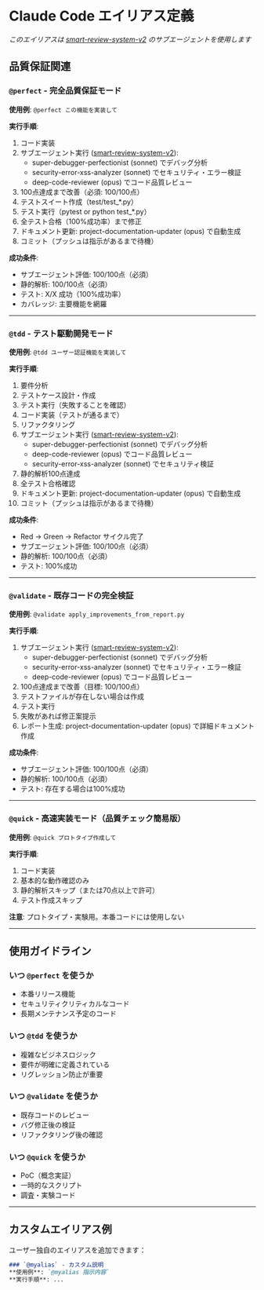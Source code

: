 # Claude Code エイリアス定義

*このエイリアスは [smart-review-system-v2](https://github.com/KEIEI-NET/smart-review-system-v2) のサブエージェントを使用します*

## 品質保証関連

### `@perfect` - 完全品質保証モード
**使用例**: `@perfect この機能を実装して`

**実行手順**:
1. コード実装
2. サブエージェント実行 ([smart-review-system-v2](https://github.com/KEIEI-NET/smart-review-system-v2)):
   - super-debugger-perfectionist (sonnet) でデバッグ分析
   - security-error-xss-analyzer (sonnet) でセキュリティ・エラー検証
   - deep-code-reviewer (opus) でコード品質レビュー
3. 100点達成まで改善（必須: 100/100点）
4. テストスイート作成（test/test_*.py）
5. テスト実行（pytest or python test_*.py）
6. 全テスト合格（100%成功率）まで修正
7. ドキュメント更新: project-documentation-updater (opus) で自動生成
8. コミット（プッシュは指示があるまで待機）

**成功条件**:
- サブエージェント評価: 100/100点（必須）
- 静的解析: 100/100点（必須）
- テスト: X/X 成功（100%成功率）
- カバレッジ: 主要機能を網羅

---

### `@tdd` - テスト駆動開発モード
**使用例**: `@tdd ユーザー認証機能を実装して`

**実行手順**:
1. 要件分析
2. テストケース設計・作成
3. テスト実行（失敗することを確認）
4. コード実装（テストが通るまで）
5. リファクタリング
6. サブエージェント実行 ([smart-review-system-v2](https://github.com/KEIEI-NET/smart-review-system-v2)):
   - super-debugger-perfectionist (sonnet) でデバッグ分析
   - deep-code-reviewer (opus) でコード品質レビュー
   - security-error-xss-analyzer (sonnet) でセキュリティ検証
7. 静的解析100点達成
8. 全テスト合格確認
9. ドキュメント更新: project-documentation-updater (opus) で自動生成
10. コミット（プッシュは指示があるまで待機）

**成功条件**:
- Red → Green → Refactor サイクル完了
- サブエージェント評価: 100/100点（必須）
- 静的解析: 100/100点（必須）
- テスト: 100%成功

---

### `@validate` - 既存コードの完全検証
**使用例**: `@validate apply_improvements_from_report.py`

**実行手順**:
1. サブエージェント実行 ([smart-review-system-v2](https://github.com/KEIEI-NET/smart-review-system-v2)):
   - super-debugger-perfectionist (sonnet) でデバッグ分析
   - security-error-xss-analyzer (sonnet) でセキュリティ・エラー検証
   - deep-code-reviewer (opus) でコード品質レビュー
2. 100点達成まで改善（目標: 100/100点）
3. テストファイルが存在しない場合は作成
4. テスト実行
5. 失敗があれば修正案提示
6. レポート生成: project-documentation-updater (opus) で詳細ドキュメント作成

**成功条件**:
- サブエージェント評価: 100/100点（必須）
- 静的解析: 100/100点（必須）
- テスト: 存在する場合は100%成功

---

### `@quick` - 高速実装モード（品質チェック簡易版）
**使用例**: `@quick プロトタイプ作成して`

**実行手順**:
1. コード実装
2. 基本的な動作確認のみ
3. 静的解析スキップ（または70点以上で許可）
4. テスト作成スキップ

**注意**: プロトタイプ・実験用。本番コードには使用しない

---

## 使用ガイドライン

### いつ `@perfect` を使うか
- 本番リリース機能
- セキュリティクリティカルなコード
- 長期メンテナンス予定のコード

### いつ `@tdd` を使うか
- 複雑なビジネスロジック
- 要件が明確に定義されている
- リグレッション防止が重要

### いつ `@validate` を使うか
- 既存コードのレビュー
- バグ修正後の検証
- リファクタリング後の確認

### いつ `@quick` を使うか
- PoC（概念実証）
- 一時的なスクリプト
- 調査・実験コード

---

## カスタムエイリアス例

ユーザー独自のエイリアスを追加できます：

```markdown
### `@myalias` - カスタム説明
**使用例**: `@myalias 指示内容`
**実行手順**: ...
```
